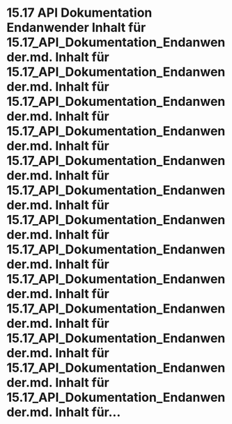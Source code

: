 # 15.17 API Dokumentation Endanwender Inhalt für 15.17_API_Dokumentation_Endanwender.md. Inhalt für 15.17_API_Dokumentation_Endanwender.md. Inhalt für 15.17_API_Dokumentation_Endanwender.md. Inhalt für 15.17_API_Dokumentation_Endanwender.md. Inhalt für 15.17_API_Dokumentation_Endanwender.md. Inhalt für 15.17_API_Dokumentation_Endanwender.md. Inhalt für 15.17_API_Dokumentation_Endanwender.md. Inhalt für 15.17_API_Dokumentation_Endanwender.md. Inhalt für 15.17_API_Dokumentation_Endanwender.md. Inhalt für 15.17_API_Dokumentation_Endanwender.md. Inhalt für 15.17_API_Dokumentation_Endanwender.md. Inhalt für 15.17_API_Dokumentation_Endanwender.md. Inhalt für 15.17_API_Dokumentation_Endanwender.md. Inhalt für...